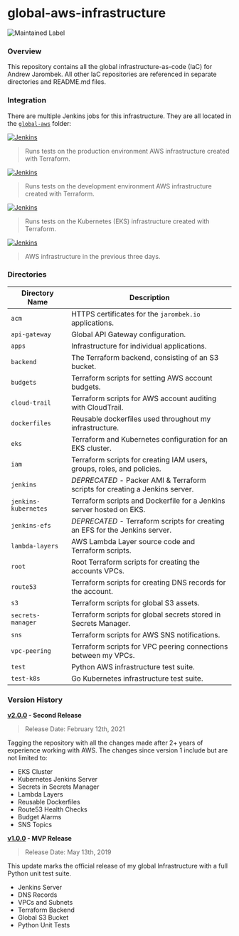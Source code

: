 # global-aws-infrastructure

![Maintained Label](https://img.shields.io/badge/Maintained-Yes-brightgreen?style=for-the-badge)

### Overview

This repository contains all the global infrastructure-as-code (IaC) for Andrew Jarombek.  All other IaC
repositories are referenced in separate directories and README.md files.

### Integration

There are multiple Jenkins jobs for this infrastructure.  They are all located in the 
[`global-aws`](http://jenkins.jarombek.io/job/global-aws/) folder:

[![Jenkins](https://img.shields.io/badge/Jenkins-%20global--aws--infrastructure--test--prod-blue?style=for-the-badge)](http://jenkins.jarombek.io/job/global-aws/job/global-aws-infrastructure-test-prod/)
> Runs tests on the production environment AWS infrastructure created with Terraform.

[![Jenkins](https://img.shields.io/badge/Jenkins-%20global--aws--infrastructure--test--dev-blue?style=for-the-badge)](http://jenkins.jarombek.io/job/global-aws/job/global-aws-infrastructure-test-dev/)
> Runs tests on the development environment AWS infrastructure created with Terraform.

[![Jenkins](https://img.shields.io/badge/Jenkins-%20global--kubernetes--infrastructure--test-blue?style=for-the-badge)](http://jenkins.jarombek.io/job/global-aws/job/global-kubernetes-infrastructure-test/)
> Runs tests on the Kubernetes (EKS) infrastructure created with Terraform.

[![Jenkins](https://img.shields.io/badge/Jenkins-%20cost--detection-blue?style=for-the-badge)](http://jenkins.jarombek.io/job/global-aws/job/cost-detection/)
> AWS infrastructure in the previous three days.

### Directories

| Directory Name       | Description                                                                 |
|----------------------|-----------------------------------------------------------------------------|
| `acm`                | HTTPS certificates for the `jarombek.io` applications.                      |
| `api-gateway`        | Global API Gateway configuration.                                           |
| `apps`               | Infrastructure for individual applications.                                 |
| `backend`            | The Terraform backend, consisting of an S3 bucket.                          |
| `budgets`            | Terraform scripts for setting AWS account budgets.                          |
| `cloud-trail`        | Terraform scripts for AWS account auditing with CloudTrail.                 |
| `dockerfiles`        | Reusable dockerfiles used throughout my infrastructure.                     |
| `eks`                | Terraform and Kubernetes configuration for an EKS cluster.                  |
| `iam`                | Terraform scripts for creating IAM users, groups, roles, and policies.      |
| `jenkins`            | *DEPRECATED* - Packer AMI & Terraform scripts for creating a Jenkins server.|
| `jenkins-kubernetes` | Terraform scripts and Dockerfile for a Jenkins server hosted on EKS.        |
| `jenkins-efs`        | *DEPRECATED* - Terraform scripts for creating an EFS for the Jenkins server.|
| `lambda-layers`      | AWS Lambda Layer source code and Terraform scripts.                         |
| `root`               | Root Terraform scripts for creating the accounts VPCs.                      |
| `route53`            | Terraform scripts for creating DNS records for the account.                 |
| `s3`                 | Terraform scripts for global S3 assets.                                     |
| `secrets-manager`    | Terraform scripts for global secrets stored in Secrets Manager.             |
| `sns`                | Terraform scripts for AWS SNS notifications.                                |
| `vpc-peering`        | Terraform scripts for VPC peering connections between my VPCs.              |
| `test`               | Python AWS infrastructure test suite.                                       |
| `test-k8s`           | Go Kubernetes infrastructure test suite.                                    |

### Version History

**[v2.0.0](https://github.com/AJarombek/global-aws-infrastructure/tree/v2.0.0) - Second Release**

> Release Date: February 12th, 2021

Tagging the repository with all the changes made after 2+ years of experience working with AWS.  The changes since 
version 1 include but are not limited to:

* EKS Cluster
* Kubernetes Jenkins Server
* Secrets in Secrets Manager
* Lambda Layers
* Reusable Dockerfiles
* Route53 Health Checks
* Budget Alarms
* SNS Topics

**[v1.0.0](https://github.com/AJarombek/global-aws-infrastructure/tree/v1.0.0) - MVP Release**

> Release Date: May 13th, 2019

This update marks the official release of my global Infrastructure with a full Python unit test suite.

* Jenkins Server
* DNS Records
* VPCs and Subnets
* Terraform Backend
* Global S3 Bucket
* Python Unit Tests